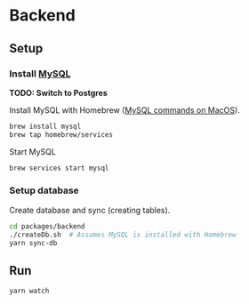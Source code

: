 # Backend

## Setup

### Install [MySQL](https://www.mysql.com/)

**TODO: Switch to Postgres**

Install MySQL with Homebrew ([MySQL commands on MacOS](https://gist.github.com/nrollr/3f57fc15ded7dddddcc4e82fe137b58e)).

```bash
brew install mysql
brew tap homebrew/services
```

Start MySQL

```bash
brew services start mysql
```

### Setup database

Create database and sync (creating tables).

```bash
cd packages/backend
./createDb.sh  # Assumes MySQL is installed with Homebrew
yarn sync-db
```

## Run

```bash
yarn watch
```
